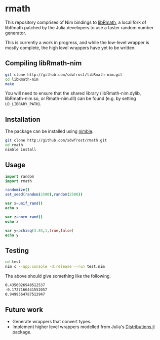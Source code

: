# rmath

This repository comprises of Nim bindings to [libRmath](http://github.com/sdwfrost/libRmath-nim), a local fork of libRmath patched by the Julia developers to use a faster random number generator.

This is currently a work in progress, and while the low-level wrapper is mostly complete, the high level wrappers have yet to be written.

## Compiling libRmath-nim

```sh
git clone http://github.com/sdwfrost/libRmath-nim.git
cd libRmath-nim
make
```

You will need to ensure that the shared library (libRmath-nim.dylib, libRmath-nim.so, or Rmath-nim.dll) can be found (e.g. by setting `LD_LIBRARY_PATH`).

## Installation

The package can be installed using [nimble](https://github.com/nim-lang/nimble).

```sh
git clone http://github.com/sdwfrost/rmath.git
cd rmath
nimble install
```

## Usage

```nim
import random
import rmath

randomize()
set_seed(random(2500),random(2500))

var x=unif_rand()
echo x

var z=norm_rand()
echo z

var y=pchisq(3.84,1,true,false)
echo y
```

## Testing

```sh
cd test
nim c --app:console -d:release --run test.nim
```

The above should give something like the following.

```sh
0.4356026948512537
-0.1727166441552057
0.9499564787512947
```

## Future work

- Generate wrappers that convert types.
- Implement higher level wrappers modelled from Julia's [Distributions.jl](https://github.com/JuliaStats/Distributions.jl) package.
